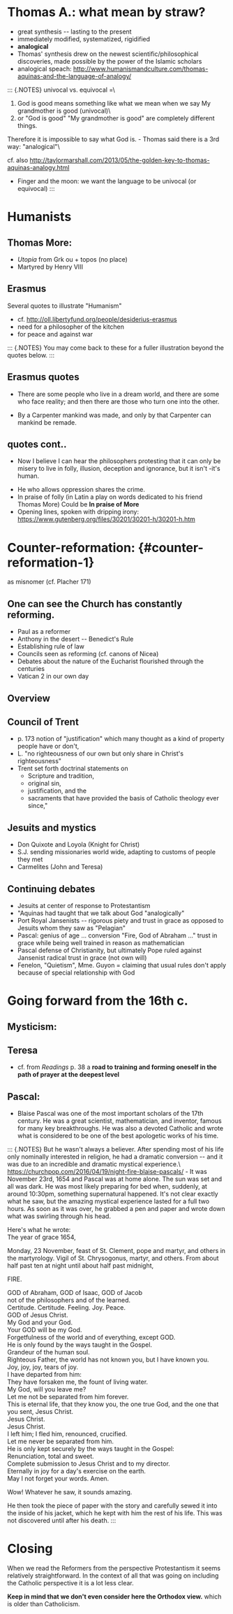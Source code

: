 
Thomas A.: what mean by straw?
==============================

-   great synthesis -- lasting to the present
-   immediately modified, systematized, rigidified
-   **analogical**
-   Thomas\' synthesis drew on the newest scientific/philosophical
    discoveries, made possible by the power of the Islamic scholars
-   analogical speach:
    <http://www.humanismandculture.com/thomas-aquinas-and-the-language-of-analogy/>

::: {.NOTES}
univocal vs. equivocal =\
1. God is good means something like what we mean when we say My grandmother is good (univocal)\
2. or \"God is good\" \"My grandmother is good\" are completely different things.

Therefore it is impossible to say what God is. - Thomas said there is a 3rd way: \"analogical\"\

cf. also
<http://taylormarshall.com/2013/05/the-golden-key-to-thomas-aquinas-analogy.html>

-   Finger and the moon: we want the language to be univocal (or equivocal)
:::

Humanists
=========

Thomas More:
------------

-   *Utopia* from Grk ou + topos (no place)
-   Martyred by Henry VIII

Erasmus
-------

Several quotes to illustrate \"Humanism\"

-   cf. <http://oll.libertyfund.org/people/desiderius-erasmus>
-   need for a philosopher of the kitchen
-   for peace and against war

::: {.NOTES}
You may come back to these for a fuller illustration beyond the quotes below.
:::

Erasmus quotes
--------------

-   There are some people who live in a dream world, and there are some who face reality; and then there are those who turn one into the other.

<!-- -->

-   By a Carpenter mankind was made, and only by that Carpenter can mankind be remade.

quotes cont..
-------------

-   Now I believe I can hear the philosophers protesting that it can only be misery to live in folly, illusion, deception and ignorance, but it isn\'t -it\'s human.

<!-- -->

-   He who allows oppression shares the crime.
-   In praise of folly (in Latin a play on words dedicated to his friend
    Thomas More) Could be **In praise of More**
-   Opening lines, spoken with dripping irony: <https://www.gutenberg.org/files/30201/30201-h/30201-h.htm>

Counter-reformation: {#counter-reformation-1}
====================

as misnomer (cf. Placher 171)

One can see the Church has constantly reforming.
------------------------------------------------

-   Paul as a reformer
-   Anthony in the desert -- Benedict\'s Rule
-   Establishing rule of law
-   Councils seen as reforming (cf. canons of Nicea)
-   Debates about the nature of the Eucharist flourished through the centuries
-   Vatican 2 in our own day

Overview
--------

Council of Trent
----------------

-   p\. 173 notion of \"justification\" which many thought as a kind of property people have or don\'t,
-   L. \"no righteousness of our own but only share in Christ\'s righteousness\"
-   Trent set forth doctrinal statements on
    -   Scripture and tradition,
    -   original sin,
    -   justification, and the
    -   sacraments that have provided the basis of Catholic theology ever since,\"

Jesuits and mystics
-------------------

-   Don Quixote and Loyola (Knight for Christ)
-   S.J. sending missionaries world wide, adapting to customs of people they met
-   Carmelites (John and Teresa)

Continuing debates
------------------

-   Jesuits at center of response to Protestantism
-   \"Aquinas had taught that we talk about God \"analogically\"
-   Port Royal Jansenists -- rigorous piety and trust in grace as opposed to Jesuits whom they saw as \"Pelagian\"
-   Pascal: genius of age ... conversion \"Fire, God of Abraham ...\" trust in grace while being well trained in reason as mathematician
-   Pascal defense of Christianity, but ultimately Pope ruled against Jansenist radical trust in grace (not own will)
-   Fenelon, \"Quietism\", Mme. Guyon = claiming that usual rules don\'t apply because of special relationship with God

Going forward from the 16th c.
==============================

Mysticism:
----------

Teresa
------

-   cf. from *Readings* p. 38 a **road to training and forming oneself in the path of prayer at the deepest level**

Pascal:
-------

-   Blaise Pascal was one of the most important scholars of the 17th century. He was a great scientist, mathematician, and inventor, famous for many key breakthroughs. He was also a devoted Catholic and wrote what is considered to be one of the best apologetic works of his time.

::: {.NOTES}
But he wasn\'t always a believer. After spending most of his life only nominally interested in religion, he had a dramatic conversion -- and it was due to an incredible and dramatic mystical experience.\ <https://churchpop.com/2016/04/19/night-fire-blaise-pascals/> - It was November 23rd, 1654 and Pascal was at home alone. The sun was set and all was dark. He was most likely preparing for bed when, suddenly, at around 10:30pm, something supernatural happened. It\'s not clear exactly what he saw, but the amazing mystical experience lasted for a full two hours. As soon as it was over, he grabbed a pen and paper and wrote down what was swirling through his head.

Here\'s what he wrote:\
The year of grace 1654,

Monday, 23 November, feast of St. Clement, pope and martyr, and others in the martyrology. Vigil of St. Chrysogonus, martyr, and others. From about half past ten at night until about half past midnight,

FIRE.

GOD of Abraham, GOD of Isaac, GOD of Jacob\
not of the philosophers and of the learned.\
Certitude. Certitude. Feeling. Joy. Peace.\
GOD of Jesus Christ.\
My God and your God.\
Your GOD will be my God.\
Forgetfulness of the world and of everything, except GOD.\
He is only found by the ways taught in the Gospel.\
Grandeur of the human soul.\
Righteous Father, the world has not known you, but I have known you.\
Joy, joy, joy, tears of joy.\
I have departed from him:\
They have forsaken me, the fount of living water.\
My God, will you leave me?\
Let me not be separated from him forever.\
This is eternal life, that they know you, the one true God, and the one
that you sent, Jesus Christ.\
Jesus Christ.\
Jesus Christ.\
I left him; I fled him, renounced, crucified.\
Let me never be separated from him.\
He is only kept securely by the ways taught in the Gospel:\
Renunciation, total and sweet.\
Complete submission to Jesus Christ and to my director.\
Eternally in joy for a day\'s exercise on the earth.\
May I not forget your words. Amen.

Wow! Whatever he saw, it sounds amazing.

He then took the piece of paper with the story and carefully sewed it into the inside of his jacket, which he kept with him the rest of his life. This was not discovered until after his death.
:::

Closing
=======

When we read the Reformers from the perspective Protestantism it seems relatively straightforward. In the context of all that was going on including the Catholic perspective it is a lot less clear.

**Keep in mind that we don\'t even consider here the Orthodox view.** which is older than Catholicism.

